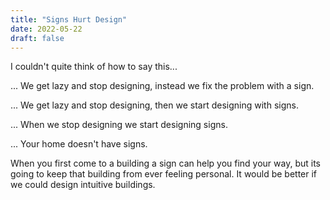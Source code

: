 ```yaml
---
title: "Signs Hurt Design"
date: 2022-05-22
draft: false
---
```


I couldn't quite think of how to say this...

... We get lazy and stop designing, instead we fix the problem with a sign.

... We get lazy and stop designing, then we start designing with signs.

... When we stop designing we start designing signs.

... Your home doesn't have signs.


When you first come to a building a sign can help you find your way, but its going to keep that building from ever feeling personal. It would be better if we could design intuitive buildings.
